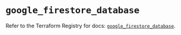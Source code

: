 # `google_firestore_database`

Refer to the Terraform Registry for docs: [`google_firestore_database`](https://registry.terraform.io/providers/hashicorp/google-beta/5.17.0/docs/resources/google_firestore_database).
